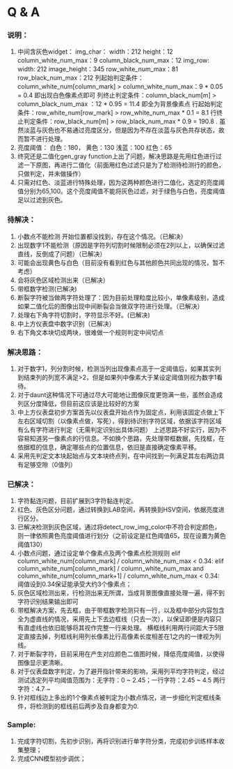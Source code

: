 # Q & A


### 说明：
1. 中间含灰色widget： 
	img_char：			width：212		height：12				column_white_num_max：9		column_black_num_max：12
	img_row:			width: 212		image_height：345		row_white_num_max：81		row_black_num_max：212
	列起始判定条件：column_white_num[column_mark] > column_white_num_max：9 * 0.05 = 0.4 即出现白色像素点即可
	列终止判定条件：column_black_num[m] > column_black_num_max ：12 * 0.95 = 11.4 即全为背景像素点
	行起始判定条件：row_white_num[row_mark] > row_white_num_max * 0.1 = 8.1 
	行终止判定条件：row_black_num[m] > row_black_num_max * 0.9 = 190.8
	. 虽然淡蓝与灰色也不易通过亮度区分，但是因为不存在淡蓝与灰色共存状态，故而暂不进行处理。	
3. 亮度阈值： 白色：180，  黄色：130  浅蓝：100   红色：65
4. 终究还是二值化gen_gray function上出了问题，解决思路是先用红色进行过滤一下原图，再进行二值化（前面用红色过滤只是为了检测待检测行的颜色，只做判定，并未做操作）
5. 只需对红色、淡蓝进行特殊处理，因为这两种颜色进行二值化，选定的亮度阈值分别为65,100。这个亮度阈值不能将灰色过滤，对于绿色与白色，亮度阈值足以过滤到灰色。


### 待解决：
1. 小数点不能检测     开始位置都没找到，存在这个情况。（已解决）
2. 出现数字1不能检测（原因是字符列切割时候限制必须在2列以上，以确保过滤直线，反倒成了问题）（已解决）
3. 可能会出现黄色与白色（目前没有看到红色与其他颜色共同出现的情况，暂不考虑）
4. 会将灰色区域检测出来（已解决）
5. 带框数字检测(已解决)
6. 断裂字符被当做两字符处理了：因为目前处理粒度比较小，单像素级别，造成如果二值化后的图像出现中间断裂会当做双字符进行处理。（已解决）
7. 处理右下角字符切割时，字符显示不好。(已解决)
8. 中上方仪表盘中数字识别（已解决）
9. 右下角文本块切成两块，很难做一个规则判定中间切点

### 解决思路：
1. 对于数字1，列分割时候，检测当列出现像素点高于一定阈值后，如果其实列到结束列的列宽不满足>2，但是如果列中像素大于某设定阈值则视为数字1看待。
2. 对于daunt这种情况下可通过尽大可能地让图像灰度更饱满一些，虽然会造成列区分度降低，但目前这应该是比较好的方案
3. 中上方仪表盘初步方案首先以仪表盘开始点作为固定点，利用该固定点做上下左右区域切割（以像素点做，写死），得到待识别字符区域，依据该字符区域有么有字符进行判定（无需判定识别出具体问题）
   上述思路不好实行，因为不容易知道另一像素点的行信息。不如换个思路，先处理带框数据，先找框，在依据框的信息，确定哪些点的位置信息，依旧是直接确定像素平移。
9. 采用先判定文本块起始点与文本块终点列，在中间找到一列满足其左右两边具有足够空隙（0值列）

### 已解决：
1. 字符黏连问题，目前扩展到3字符黏连判定。
2. 红色、灰色区分问题，通过转换到LAB空间，再转换到HSV空间，依据亮度进行区分。
3. 已解决检测到灰色区域，通过将detect_row_img_color中不符合判定颜色，则一律依照黄色亮度阈值进行划分（之前设定是红色阈值65，现在设置为黄色阈值130）
4. 小数点问题，通过设定单个像素点及两个像素点检测规则
    elif column_white_num[column_mark] / column_white_num_max < 0.34:
    elif column_white_num[column_mark] / column_white_num_max and column_white_num[column_mark+1] / column_white_num_max < 0.34:
    阈值设到0.34保证能承受大约3个像素点；
5. 灰色区域检测出来，行检测出来无所谓，当成背景图像直接处理一遍，得不到字符识别结果输出即可
6. 带框解决方案，先去框，由于带框数字检测只有一行，以及框中部分内容包含全为虚直线的情况，采用先上下去边框线（只去一次），以保证即便是内容只有直虚线也依旧能够将其视作完整一行来处理。
   横框线利用两行间距大于5限定直接去掉，列框线利用列长像素比行高像素长度相差在1之内的一律视为列线。
7. 对于断裂字符，目前采用在产生对应颜色二值图时候，降低亮度阈值，以使得图像显示更清晰。
8. 对于仪表盘数字判定，为了避开指针带来的影响，采用列平均字符判定，经过测试选定列平均阈值范围为：无字符：0 ~ 2.45；一行字符：2.45 ~ 4.5 两行字符：4.7 ~ 
9. 针对框线边上多出的1个像素点被判定为小数点情况，进一步细化判定框线条件，将检测到的框线前后两步及自身都变为0.

### Sample:
1. 完成字符切割，先初步识别，再将识别进行单字符分类，完成初步训练样本收集整理；
2. 完成CNN模型初步调优；